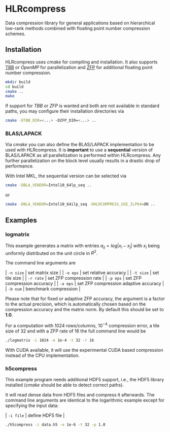 HLRcompress
===========

Data compression library for general applications based on hierarchical low-rank 
methods combined with floating point number compression schemes.

## Installation

HLRcompress uses *cmake* for compiling and installation. It also supports
[TBB](https://threadingbuildingblocks.org) or *OpenMP* for parallelization
and [ZFP](https://zfp.io) for additional floating point number compression.

```sh
mkdir build
cd build
cmake ..
make
```

If support for *TBB* or *ZFP* is wanted and both are not available in standard paths, you
may configure their installation directories via

```sh
cmake -DTBB_DIR=<...> -DZFP_DIR=<...> ..
```

### BLAS/LAPACK

Via *cmake* you can also define the BLAS/LAPACK implementation to be used with
HLRcompress. It is **important** to use a **sequential** version of BLAS/LAPACK as all
parallelization is performed within HLRcompress. Any further parallelization on the block
level usually results in a drastic drop of performance.

With Intel MKL, the sequential version can be selected via

```sh
cmake -DBLA_VENDOR=Intel10_64lp_seq ..
```

or

```sh
cmake -DBLA_VENDOR=Intel10_64ilp_seq -DHLRCOMPRESS_USE_ILP64=ON ..
```

## Examples

### logmatrix

This example generates a matrix with entries $`a_{ij} = log |x_i - x_j|`$ with $`x_i`$ being
uniformly distributed on the unit circle in $`R^2`$.

The command line arguments are

  | `-n size` | set matrix size |
  | `-e eps`  | set relative accuracy |
  | `-t size` | set tile size |
  | `-r rate` | set ZFP compression rate |
  | `-p eps`  | set ZFP compression accuracy |
  | `-a eps`  | set ZFP compression adaptive accuracy |
  | `-b num`  | benchmark compression |
  
Please note that for fixed or adaptive ZFP accuracy, the argument is a factor to the actual precision, 
which is automatically chosen based on the compression accuracy and the matrix norm. By default this 
should be set to **1.0**.

For a computation with 1024 rows/columns, $`10^{-4}`$ compression error, a tile size of 32
and with a ZFP rate of 16 the full command line would be

```sh
./logmatrix -i 1024 -e 1e-4 -t 32 -r 16
```

With CUDA available, it will use the experimental CUDA based compression instead of the
CPU implementation.

### h5compress

This example program needs additional HDF5 support, i.e., the HDF5 library installed
(*cmake* should be able to detect correct paths).

It will read dense data from HDF5 files and compress it afterwards. The command line arguments are identical to the
logarithmic example except for specifying the input data:

  | `-i file` | define HDF5 file |

```sh
./h5compress -i data.h5 -e 1e-6 -t 32 -p 1.0
```
